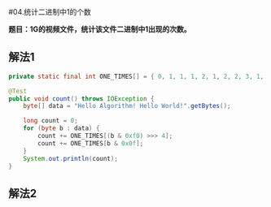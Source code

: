 #04.统计二进制中1的个数

**题目：1G的视频文件，统计该文件二进制中1出现的次数。**

## 解法1

```Java
private static final int ONE_TIMES[] = { 0, 1, 1, 1, 2, 1, 2, 2, 3, 1, 2, 2, 3, 2, 3, 3, 4 };

@Test
public void count() throws IOException {
	byte[] data = "Hello Algorithm! Hello World!".getBytes();

	long count = 0;
	for (byte b : data) {
		count += ONE_TIMES[(b & 0xf0) >>> 4];
		count += ONE_TIMES[b & 0x0f];
	}
	System.out.println(count);
}
```

## 解法2